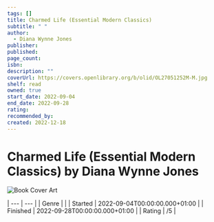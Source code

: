 ```yaml
---
tags: []
title: Charmed Life (Essential Modern Classics)
subtitle: " "
author:
  - Diana Wynne Jones
publisher: 
published: 
page_count: 
isbn: 
description: ""
coverUrl: https://covers.openlibrary.org/b/olid/OL27051252M-M.jpg
shelf: read
owned: true
start_date: 2022-09-04
end_date: 2022-09-28
rating: 
recommended_by: 
created: 2022-12-18
---
```


# Charmed Life (Essential Modern Classics) by Diana Wynne Jones

![Book Cover Art](https://covers.openlibrary.org/b/olid/OL27051252M-M.jpg)


| --- | --- |
| Genre |  |
| Started | 2022-09-04T00:00:00.000+01:00 |
| Finished | 2022-09-28T00:00:00.000+01:00 |
| Rating | /5 |

